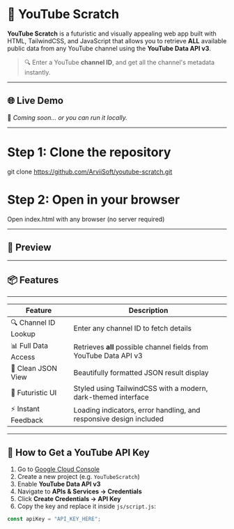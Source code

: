 # 🚀 YouTube Scratch

**YouTube Scratch** is a futuristic and visually appealing web app built with HTML, TailwindCSS, and JavaScript that allows you to retrieve **ALL** available public data from any YouTube channel using the **YouTube Data API v3**.

> 🔍 Enter a YouTube **channel ID**, and get all the channel's metadata instantly.

---

## 🌐 Live Demo

🧪 *Coming soon... or you can run it locally.*

---

# Step 1: Clone the repository
git clone https://github.com/ArviiSoft/youtube-scratch.git

# Step 2: Open in your browser
Open index.html with any browser (no server required)

---

## 📸 Preview



---

## 📦 Features

----------------------------------------------------------------------------------------------------------------
| Feature                         | Description                                                                |
|--------------------------------|-----------------------------------------------------------------------------|
| 🔍 Channel ID Lookup           | Enter any channel ID to fetch details                                      |
| 📊 Full Data Access            | Retrieves **all** possible channel fields from YouTube Data API v3         |
| 🧩 Clean JSON View             | Beautifully formatted JSON result display                                  |
| 🎨 Futuristic UI               | Styled using TailwindCSS with a modern, dark-themed interface              |
| ⚡ Instant Feedback            | Loading indicators, error handling, and responsive design included         |
----------------------------------------------------------------------------------------------------------------

## 🔑 How to Get a YouTube API Key

1. Go to [Google Cloud Console](https://console.cloud.google.com/)
2. Create a new project (e.g. `YouTubeScratch`)
3. Enable **YouTube Data API v3**
4. Navigate to **APIs & Services → Credentials**
5. Click **Create Credentials → API Key**
6. Copy the key and replace it inside `js/script.js`:

```js
const apiKey = "API_KEY_HERE";
```
